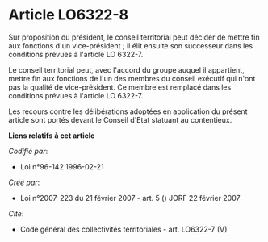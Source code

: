 # Article LO6322-8

Sur proposition du président, le conseil territorial peut décider de mettre fin aux fonctions d'un vice-président ; il élit
ensuite son successeur dans les conditions prévues à l'article LO 6322-7. 

Le conseil territorial peut, avec l'accord du groupe auquel il appartient, mettre fin aux fonctions de l'un des membres du
conseil exécutif qui n'ont pas la qualité de vice-président. Ce membre est remplacé dans les conditions prévues à l'article
LO 6322-7. 

Les recours contre les délibérations adoptées en application du présent article sont portés devant le Conseil d'Etat statuant
au contentieux.

**Liens relatifs à cet article**

_Codifié par_:

  - Loi n°96-142 1996-02-21

_Créé par_:

  - Loi n°2007-223 du 21 février 2007 - art. 5 () JORF 22 février 2007

_Cite_:

  - Code général des collectivités territoriales - art. LO6322-7 (V)

